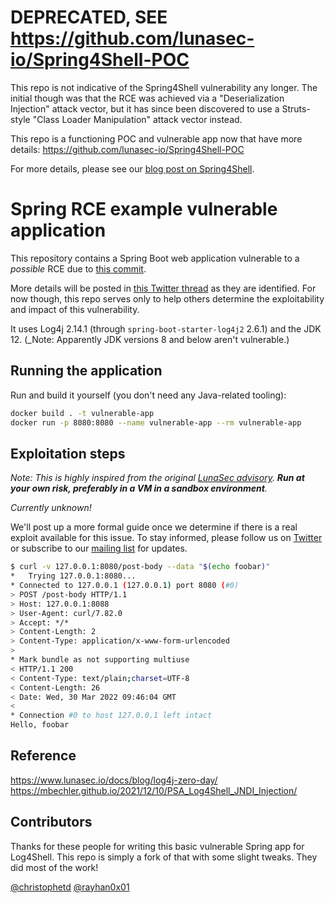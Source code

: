 # DEPRECATED, SEE https://github.com/lunasec-io/Spring4Shell-POC

This repo is not indicative of the Spring4Shell vulnerability any longer. The initial though was that the RCE was 
achieved via a "Deserialization Injection" attack vector, but it has since been discovered to use a Struts-style
"Class Loader Manipulation" attack vector instead.

This repo is a functioning POC and vulnerable app now that have more details: https://github.com/lunasec-io/Spring4Shell-POC

For more details, please see our [blog post on Spring4Shell](https://www.lunasec.io/docs/blog/spring-rce-vulnerabilities). 

# Spring RCE example vulnerable application

This repository contains a Spring Boot web application vulnerable to a _possible_ RCE due to [this commit](https://github.com/spring-projects/spring-framework/pull/28075/files).

More details will be posted in [this Twitter thread](https://twitter.com/LunaSecIO/status/1509084844042510336) as they are identified. For now though, this repo serves only to help others determine the exploitability and impact of this vulnerability.

It uses Log4j 2.14.1 (through `spring-boot-starter-log4j2` 2.6.1) and the JDK 12. (_Note: Apparently JDK versions 8 and below aren't vulnerable.)

## Running the application

Run and build it yourself (you don't need any Java-related tooling):

```bash
docker build . -t vulnerable-app
docker run -p 8080:8080 --name vulnerable-app --rm vulnerable-app
```

## Exploitation steps

*Note: This is highly inspired from the original [LunaSec advisory](https://www.lunasec.io/docs/blog/log4j-zero-day/). **Run at your own risk, preferably in a VM in a sandbox environment**.*

_Currently unknown!_

We'll post up a more formal guide once we determine if there is a real exploit available for this issue. To stay informed, please follow us on [Twitter](https://twitter.com/LunaSecIO) or subscribe to our [mailing list](https://www.lunasec.io/docs/blog/node-ipc-protestware/#help-us-stop-malicious-dependencies) for updates.

```bash
$ curl -v 127.0.0.1:8080/post-body --data "$(echo foobar)"                                                              
*   Trying 127.0.0.1:8080...
* Connected to 127.0.0.1 (127.0.0.1) port 8080 (#0)
> POST /post-body HTTP/1.1
> Host: 127.0.0.1:8088
> User-Agent: curl/7.82.0
> Accept: */*
> Content-Length: 2
> Content-Type: application/x-www-form-urlencoded
> 
* Mark bundle as not supporting multiuse
< HTTP/1.1 200 
< Content-Type: text/plain;charset=UTF-8
< Content-Length: 26
< Date: Wed, 30 Mar 2022 09:46:04 GMT
< 
* Connection #0 to host 127.0.0.1 left intact
Hello, foobar 
```

## Reference

https://www.lunasec.io/docs/blog/log4j-zero-day/
https://mbechler.github.io/2021/12/10/PSA_Log4Shell_JNDI_Injection/

## Contributors

Thanks for these people for writing this basic vulnerable Spring app for Log4Shell. This repo is simply a fork of that with some slight tweaks. They did most of the work!

[@christophetd](https://twitter.com/christophetd)
[@rayhan0x01](https://twitter.com/rayhan0x01)
